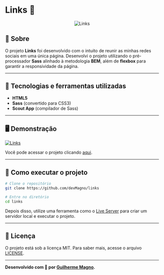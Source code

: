 # Links 🔗
<p align="center">
<img src="https://i.imgur.com/QqkSnyc.png" alt="Links" title="Links">
</p>

## 📖 Sobre   
O projeto **Links** foi desenvolvido com o intuito de reunir as minhas redes sociais em uma única página. Desenvolvi o projeto utilizando o pré-processador **Sass** alinhado à metodologia **BEM**, além de **flexbox** para garantir a responsividade da página.

---

## 🚀 Tecnologias e ferramentas utilizadas
- **HTML5**
- **Sass** (convertido para CSS3)
- **Scout App** (compilador de Sass)

---

## 🖥️ Demonstração
[![Links](https://i.imgur.com/ZfLHbwy.png "Clique para acessar o projeto")](https://magno.dev "Clique para acessar o projeto")   

Você pode acessar o projeto clicando [aqui](https://magno.dev).

---

## 🔧 Como executar o projeto
```bash
# Clone o repositório
git clone https://github.com/devMagno/links

# Entre no diretório
cd links
```
Depois disso, utilize uma ferramenta como o [Live Server](https://marketplace.visualstudio.com/items?itemName=ritwickdey.LiveServer) para criar um servidor local e executar o projeto.

---

## 📝 Licença
O projeto está sob a licença MIT. Para saber mais, acesse o arquivo [LICENSE](https://github.com/devMagno/links/blob/main/LICENSE).

---
**Desenvolvido com 🖤 por [Guilherme Magno](https://github.com/devmagno/).**

